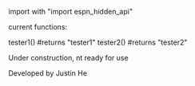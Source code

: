 import with "import espn_hidden_api"

current functions:

tester1() #returns "tester1"
tester2() #returns "tester2"

Under construction, nt ready for use 

Developed by Justin He

